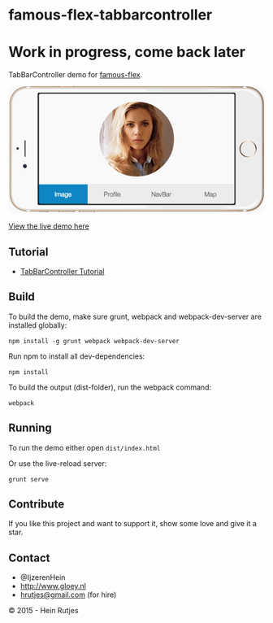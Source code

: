 famous-flex-tabbarcontroller
==========

# Work in progress, come back later

TabBarController demo for [famous-flex](https://github.com/IjzerenHein/famous-flex).

![Screenshot](screenshot.gif)


[View the live demo here](https://rawgit.com/IjzerenHein/famous-flex-tabbarcontroller/master/dist/index.html)


## Tutorial

-   [TabBarController Tutorial](./tutorial/TabBarController.md)


## Build

To build the demo, make sure grunt, webpack and webpack-dev-server are installed globally:

```
npm install -g grunt webpack webpack-dev-server
```

Run npm to install all dev-dependencies:

```
npm install
```

To build the output (dist-folder), run the webpack command:

```
webpack
```


## Running

To run the demo either open `dist/index.html`

Or use the live-reload server:

```
grunt serve
```


## Contribute

If you like this project and want to support it, show some love
and give it a star.


## Contact
-   @IjzerenHein
-   http://www.gloey.nl
-   hrutjes@gmail.com (for hire)

© 2015 - Hein Rutjes
